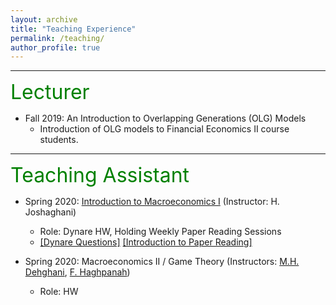 ```yaml
---
layout: archive
title: "Teaching Experience"
permalink: /teaching/
author_profile: true
---
```


---
<font size="6" color="green">Lecturer</font>

- Fall 2019: An Introduction to Overlapping Generations (OLG) Models
	- Introduction of OLG models to Financial Economics II course students.

---
<font size="6" color="green">Teaching Assistant</font>

- Spring 2020: [Introduction to Macroeconomics I](https://teias.institute/faculty/joshaghani/introduction-to-modern-macroeconomics-i/)
  (Instructor: H. Joshaghani)
	- Role: Dynare HW, Holding Weekly Paper Reading Sessions
	- [[Dynare Questions]](https://peymanshahidi.github.io/codes/) [[Introduction to Paper Reading]](http://peymanshahidi.github.io/files/Presentation_and_Summarizing_Guidelines2020.pdf)

- Spring 2020: Macroeconomics II / Game Theory (Instructors: [M.H. Dehghani](https://sites.google.com/site/mhdehghani/), [F. Haghpanah](https://teias.institute/faculty/panah/)) 
	- Role: HW
